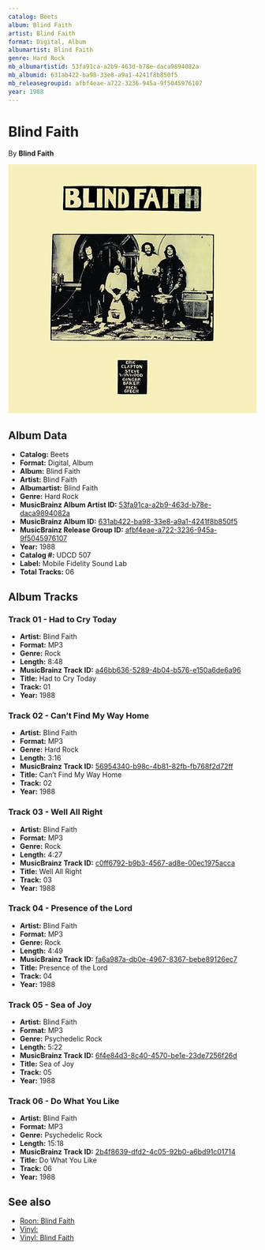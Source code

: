 ```yaml
---
catalog: Beets
album: Blind Faith
artist: Blind Faith
format: Digital, Album
albumartist: Blind Faith
genre: Hard Rock
mb_albumartistid: 53fa91ca-a2b9-463d-b78e-daca9894082a
mb_albumid: 631ab422-ba98-33e8-a9a1-4241f8b850f5
mb_releasegroupid: afbf4eae-a722-3236-945a-9f5045976107
year: 1988
---
```


# Blind Faith

By **Blind Faith**

![](../../assets/beetscovers/Blind_Faith-Blind_Faith.jpg)

## Album Data

- **Catalog:** Beets
- **Format:** Digital, Album
- **Album:** Blind Faith
- **Artist:** Blind Faith
- **Albumartist:** Blind Faith
- **Genre:** Hard Rock
- **MusicBrainz Album Artist ID:** [53fa91ca-a2b9-463d-b78e-daca9894082a](https://musicbrainz.org/artist/53fa91ca-a2b9-463d-b78e-daca9894082a)
- **MusicBrainz Album ID:** [631ab422-ba98-33e8-a9a1-4241f8b850f5](https://musicbrainz.org/release/631ab422-ba98-33e8-a9a1-4241f8b850f5)
- **MusicBrainz Release Group ID:** [afbf4eae-a722-3236-945a-9f5045976107](https://musicbrainz.org/release-group/afbf4eae-a722-3236-945a-9f5045976107)
- **Year:** 1988
- **Catalog #:** UDCD 507
- **Label:** Mobile Fidelity Sound Lab
- **Total Tracks:** 06

## Album Tracks

### Track 01 - Had to Cry Today

- **Artist:** Blind Faith
- **Format:** MP3
- **Genre:** Rock
- **Length:** 8:48
- **MusicBrainz Track ID:** [a46bb636-5289-4b04-b576-e150a6de6a96](https://musicbrainz.org/recording/a46bb636-5289-4b04-b576-e150a6de6a96)
- **Title:** Had to Cry Today
- **Track:** 01
- **Year:** 1988

### Track 02 - Can’t Find My Way Home

- **Artist:** Blind Faith
- **Format:** MP3
- **Genre:** Hard Rock
- **Length:** 3:16
- **MusicBrainz Track ID:** [56954340-b98c-4b81-82fb-fb768f2d72ff](https://musicbrainz.org/recording/56954340-b98c-4b81-82fb-fb768f2d72ff)
- **Title:** Can’t Find My Way Home
- **Track:** 02
- **Year:** 1988

### Track 03 - Well All Right

- **Artist:** Blind Faith
- **Format:** MP3
- **Genre:** Rock
- **Length:** 4:27
- **MusicBrainz Track ID:** [c0ff6792-b9b3-4567-ad8e-00ec1975acca](https://musicbrainz.org/recording/c0ff6792-b9b3-4567-ad8e-00ec1975acca)
- **Title:** Well All Right
- **Track:** 03
- **Year:** 1988

### Track 04 - Presence of the Lord

- **Artist:** Blind Faith
- **Format:** MP3
- **Genre:** Rock
- **Length:** 4:49
- **MusicBrainz Track ID:** [fa6a987a-db0e-4967-8367-bebe89126ec7](https://musicbrainz.org/recording/fa6a987a-db0e-4967-8367-bebe89126ec7)
- **Title:** Presence of the Lord
- **Track:** 04
- **Year:** 1988

### Track 05 - Sea of Joy

- **Artist:** Blind Faith
- **Format:** MP3
- **Genre:** Psychedelic Rock
- **Length:** 5:22
- **MusicBrainz Track ID:** [6f4e84d3-8c40-4570-be1e-23de7256f26d](https://musicbrainz.org/recording/6f4e84d3-8c40-4570-be1e-23de7256f26d)
- **Title:** Sea of Joy
- **Track:** 05
- **Year:** 1988

### Track 06 - Do What You Like

- **Artist:** Blind Faith
- **Format:** MP3
- **Genre:** Psychedelic Rock
- **Length:** 15:18
- **MusicBrainz Track ID:** [2b4f8639-dfd2-4c05-92b0-a6bd91c01714](https://musicbrainz.org/recording/2b4f8639-dfd2-4c05-92b0-a6bd91c01714)
- **Title:** Do What You Like
- **Track:** 06
- **Year:** 1988


## See also

- [Roon: Blind Faith](../../Roon/Blind_Faith/Blind_Faith.md)
- [Vinyl: ](../../Vinyl/Blind_Faith/Blind_Faith_index.md)
- [Vinyl: Blind Faith](../../Vinyl/Blind_Faith/Blind_Faith.md)
